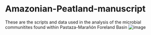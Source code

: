 # Amazonian-Peatland-manuscript
These are the scripts and data used in the analysis of the microbial communitites found within Pastaza-Marañón Foreland Basin ![image](https://user-images.githubusercontent.com/22576704/198483255-2382400f-d1ba-43e2-8544-fb2a1263c3cc.png)
